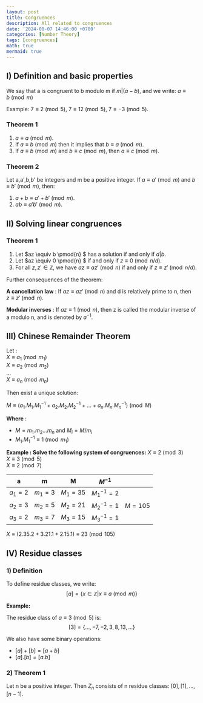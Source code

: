 ```yaml
---
layout: post
title: Congruences
description: All related to congruences
date: '2024-08-07 14:46:00 +0700'
categories: [Number Theory]
tags: [congruences]
math: true
mermaid: true
---
```



## I) Definition and basic properties ##

We say that a is congruent to b modulo m if $m | (a - b)$, and we write: $a \equiv b \pmod{m}$

Example: $7 \equiv 2 \pmod{5}$, $7 \equiv 12 \pmod{5}$, $7 \equiv -3 \pmod{5}$.

### Theorem 1 ###

1. $a \equiv a \pmod{m}$.
2. If $a \equiv b \pmod{m}$ then it implies that $b \equiv a \pmod{m}$.
3. If $a \equiv b \pmod{m}$ and $b \equiv c \pmod{m}$, then $a \equiv c \pmod{m}$.

### Theorem 2 ###

Let a,a',b,b' be integers and m be a positive integer. If $a \equiv a' \pmod{m}$ and $b \equiv b' \pmod{m}$, then:

1. $a+b \equiv a'+b' \pmod{m}$.
2. $ab \equiv a'b' \pmod{m}$.

## II) Solving linear congruences ##

### Theorem 1 ###

1. Let $az \equiv b \pmod{n} $ has a solution if and only if $d | b$.
2. Let $az \equiv 0 \pmod{n} $ if and only if $z \equiv 0 \pmod{n/d}$.
3. For all $z,z' \in \mathbb{Z}$, we have $az \equiv az' \pmod{n}$ if and only if $z \equiv z' \pmod{n/d}$.

Further consequences of the theorem:

**A cancellation law** : If  $az \equiv az' \pmod{n}$  and d is relatively prime to n, then  $z \equiv z' \pmod{n}$.

**Modular inverses** : If $az \equiv 1 \pmod{n}$, then z is called the modular inverse of a modulo n, and is denoted by $a^{-1}$.

## III) Chinese Remainder Theorem ##

Let : <br>
$X \equiv a_1 \pmod{m_1}$ <br>
$X \equiv a_2 \pmod{m_2}$ <br>
          ... <br>
$X \equiv a_n \pmod{m_n}$ <br>

Then exist a unique solution: <br>

$M \equiv (a_1.M_1.M_1^{-1} + a_2.M_2.M_2^{-1} + ... + a_n.M_n.M_n^{-1}) \pmod{M}$ <br>

**Where** :
- $M = m_1.m_2...m_n$ and $M_i = M/m_i$ 
- $M_1.M_1^{-1} \equiv 1 \pmod{m_1}$  

**Example : Solve the following system of congruences:**
$X \equiv 2 \pmod{3}$ <br>
$X \equiv 3 \pmod{5}$ <br>
$X \equiv 2 \pmod{7}$ <br>

 
 
|    a     |     m    |    M     |  $M^{-1}$ |          |
|----------|----------|----------|----------|----------|
| $a_1 = 2$| $m_1 = 3$| $M_1 = 35$| $M_1^{-1} = 2$|          |
| $a_2 = 3$| $m_2 = 5$| $M_2 = 21$| $M_2^{-1} = 1$|  $M = 105$ |
| $a_3 = 2$| $m_3 = 7$| $M_3 = 15$| $M_3^{-1} = 1$|          |

$X \equiv (2.35.2 + 3.21.1 + 2.15.1) \equiv 23 \pmod{105}$ <br>

## IV) Residue classes ##

### 1) Definition ###

To define residue classes, we write: <br>
$$ [a] = \{x \in \mathbb{Z} | x \equiv a \pmod{m} \} $$

**Example:** <br>

The residue class of $a \equiv 3 \pmod{5}$ is: $$[3] = \{...,-7,-2,3,8,13,...\}$$

We also have some binary operations: <br>
- $[a] + [b] = [a + b]$
- $[a].[b] = [a . b]$

### 2) Theorem 1 ###
Let n be a positive integer. Then $Z_n$ consists of n residue classes: $[0],[1],...,[n-1]$.



